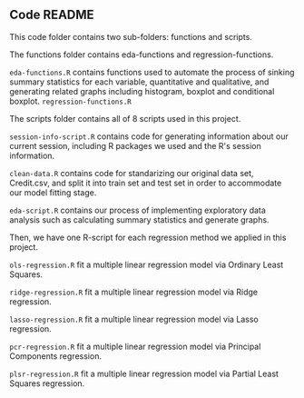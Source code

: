 ## Code README

This code folder contains two sub-folders: functions and scripts.

The functions folder contains eda-functions and regression-functions.
  
  `eda-functions.R` contains functions used to automate the process of sinking summary statistics for each variable, quantitative and qualitative, and generating related graphs including histogram, boxplot and conditional boxplot. 
  `regression-functions.R`
  
The scripts folder contains all of 8 scripts used in this project.
  
  `session-info-script.R` contains code for generating information about our current session, including R packages we used and the R's session information.  
 
  `clean-data.R` contains code for standarizing our original data set, Credit.csv, and split it into train set and test set in order to accommodate our model fitting stage. 
 
  `eda-script.R` contains our process of implementing exploratory data analysis such as calculating summary statistics and generate graphs. 
 
  Then, we have one R-script for each regression method we applied in this project. 
 
  `ols-regression.R` fit a multiple linear regression model via Ordinary Least Squares. 
 
  `ridge-regression.R` fit a multiple linear regression model via Ridge regression. 
 
  `lasso-regression.R` fit a multiple linear regression model via Lasso regression. 
 
  `pcr-regression.R` fit a multiple linear regression model via Principal Components regression. 
 
  `plsr-regression.R` fit a multiple linear regression model via Partial Least Squares regression. 
  